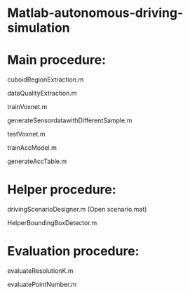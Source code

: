 # Matlab-autonomous-driving-simulation

# Main procedure:

cuboidRegionExtraction.m

dataQualityExtraction.m

trainVoxnet.m

generateSensordatawithDifferentSample.m

testVoxnet.m

trainAccModel.m

generateAccTable.m


# Helper procedure:

drivingScenarioDesigner.m (Open scenario.mat)

HelperBoundingBoxDetector.m


# Evaluation procedure:

evaluateResolutionK.m

evaluatePointNumber.m

